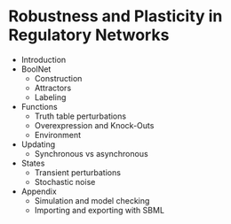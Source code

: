 # Robustness and Plasticity in Regulatory Networks

* Introduction
* BoolNet
    * Construction
    * Attractors
    * Labeling
* Functions
    * Truth table perturbations
    * Overexpression and Knock-Outs
    * Environment
* Updating
    * Synchronous vs asynchronous
* States
    * Transient perturbations
    * Stochastic noise
* Appendix
    * Simulation and model checking
    * Importing and exporting with SBML